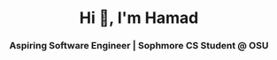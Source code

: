 <h1 align="center">Hi 👋, I'm Hamad</h1>
<h3 align="center">Aspiring Software Engineer | Sophmore CS Student @ OSU</h3>
